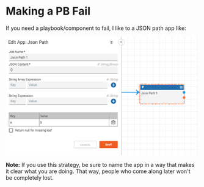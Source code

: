 # Making a PB Fail

If you need a playbook/component to fail, I like to a JSON path app like:

![Make a pb fail using the json path app](_images/pb_fail.png)

**Note:** If you use this strategy, be sure to name the app in a way that makes it clear what you are doing. That way, people who come along later won't be completely lost.
